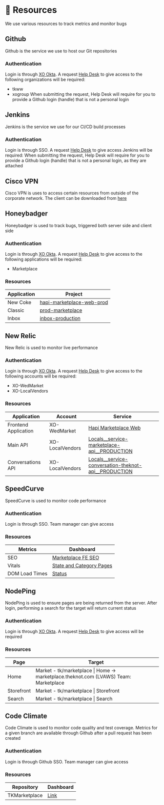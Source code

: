 # 💎 Resources
We use various resources to track metrics and monitor bugs
## Github
Github is the service we use to host our Git repositories
### Authentication
Login is through [XO Okta](https://xo.okta.com/). A request [Help Desk](mailto:helpdesk@theknotww.com) to give access to the following organizations will be required:
- tkww
- xogroup
When submitting the request, Help Desk will require for you to provide a Github login (handle) that is not a personal login
## Jenkins

Jenkins is the service we use for our CI/CD build processes
### Authentication
Login is through SSO. A request [Help Desk](mailto:helpdesk@theknotww.com) to give access Jenkins will be required:
When submitting the request, Help Desk will require for you to provide a Github login (handle) that is not a personal login, as they are attached
## Cisco VPN
Cisco VPN is uses to access certain resources from outside of the corporate network. The client can be downloaded from [here](https://www.cisco.com/c/en/us/support/security/anyconnect-secure-mobility-client-v4-x/model.html#~tab-downloads)

## Honeybadger
Honeybadger is used to track bugs, triggered both server side and client side
### Authentication
Login is through [XO Okta](https://xo.okta.com/). A request [Help Desk](mailto:helpdesk@theknotww.com) to give access to the following applications will be required:
- Marketplace
### Resources
| Application | Project                                                                       |
| ----------- | ----------------------------------------------------------------------------- |
| New Coke    | [hapi-marketplace-web-prod](https://app.honeybadger.io/projects/58283/faults) |
| Classic     | [prod-marketplace](https://app.honeybadger.io/projects/35685/faults)          |
| Inbox       | [inbox-production](https://app.honeybadger.io/projects/46668/faults)          |

## New Relic
New Relic is used to monitor live performance
### Authentication
Login is through [XO Okta](https://xo.okta.com/). A request [Help Desk](mailto:helpdesk@theknotww.com) to give access to the following accounts will be required:
- XO-WedMarket
- XO-LocalVendors
### Resources
| Application          | Account         | Service                                                                                                                                                                                                                                                                                                                                                                                                                                                                                                                       |
| -------------------- | --------------- | ----------------------------------------------------------------------------------------------------------------------------------------------------------------------------------------------------------------------------------------------------------------------------------------------------------------------------------------------------------------------------------------------------------------------------------------------------------------------------------------------------------------------------- |
| Frontend Application | XO-WedMarket    | [Hapi Marketplace Web](https://one.newrelic.com/launcher/nr1-core.explorer?platform[tvMode]=false&platform[accountId]=370406&platform[filters]=Iihkb21haW4gPSAnQVBNJyBBTkQgdHlwZSA9ICdBUFBMSUNBVElPTicpIg==&platform[timeRange][duration]=1800000&platform[$isFallbackTimeRange]=true&pane=eyJuZXJkbGV0SWQiOiJhcG0tbmVyZGxldHMub3ZlcnZpZXciLCJlbnRpdHlHdWlkIjoiTXpjd05EQTFmRUZRVFh4QlVGQk1TVU5CVkVsUFRud3hOekk0T1RneE5ETSIsImlzT3ZlcnZpZXciOnRydWV9)                                                                          |
| Main API             | XO-LocalVendors | [Locals__service-marketplace-api__PRODUCTION](https://one.newrelic.com/launcher/nr1-core.explorer?platform[tvMode]=false&platform[accountId]=370406&platform[filters]=Iihkb21haW4gPSAnQVBNJyBBTkQgdHlwZSA9ICdBUFBMSUNBVElPTicpIg==&platform[timeRange][duration]=1800000&platform[$isFallbackTimeRange]=true&launcher=eyJzZWxlY3RlZEluc3RhbmNlIjpudWxsLCJ0cmFuc2FjdGlvblR5cGUiOm51bGx9&pane=eyJuZXJkbGV0SWQiOiJhcG0tbmVyZGxldHMub3ZlcnZpZXciLCJlbnRpdHlHdWlkIjoiTXpjd05EQTJmRUZRVFh4QlVGQk1TVU5CVkVsUFRud3lPVFUyT1RjeU5RIn0=) |
| Conversations API    | XO-LocalVendors | [Locals__service-conversation-theknot-api__PRODUCTION](https://one.newrelic.com/launcher/nr1-core.explorer?platform[tvMode]=false&platform[accountId]=370406&platform[filters]=Iihkb21haW4gPSAnQVBNJyBBTkQgdHlwZSA9ICdBUFBMSUNBVElPTicpIg==&platform[timeRange][duration]=1800000&platform[$isFallbackTimeRange]=true&pane=eyJuZXJkbGV0SWQiOiJhcG0tbmVyZGxldHMub3ZlcnZpZXciLCJlbnRpdHlHdWlkIjoiTXpjd05EQTJmRUZRVFh4QlVGQk1TVU5CVkVsUFRud3hOVGsxTURjek9RIiwiaXNPdmVydmlldyI6dHJ1ZX0=)                                          |

## SpeedCurve
SpeedCurve is used to monitor code performance
### Authentication
Login is through SSO. Team manager can give access
### Resources

| Metrics        | Dashboard                                                                                                                                               |
| -------------- | ------------------------------------------------------------------------------------------------------------------------------------------------------- |
| SEO            | [Marketplace FE SEO](https://speedcurve.com/xo/marketplace/favorite/?cs=lg&d=30&db=7353&dc=2&de=1&df=%7B%7D&ds=1)                                       |
| Vitals         | [State and Category Pages](https://speedcurve.com/xo/marketplace/vitals-syn/?b=apple-iphone-6-plus&cs=lg&d=30&de=1&ds=1&label=Category%20Page&s=214757) |
| DOM Load Times | [Status](https://speedcurve.com/xo/marketplace/status/)                                                                                                 |

## NodePing
NodePing is used to ensure pages are being returned from the server. After login, performing a search for the target will return current status
### Authentication
Login is through [XO Okta](https://xo.okta.com/). A request [Help Desk](mailto:helpdesk@theknotww.com) to give access will be required
### Resources

| Page       | Target                                                                                             |
| ---------- | -------------------------------------------------------------------------------------------------- |
| Home       | Market - tk/marketplace               \| Home -> marketplace.theknot.com (LVAWS) Team: Marketplace |
| Storefront | Market - tk/marketplace \| Storefront                                                              |
| Search     | Market - tk/marketplace               \| Search                                                    |

## Code Climate
Code Climate is used to monitor code quality and test coverage. Metrics for a given branch are available through Github after a pull request has been created
### Authentication
Login is through Github SSO. Team manager can give access
### Resources
| Repository    | Dashboard                                                      |
| ------------- | -------------------------------------------------------------- |
| TKMarketplace | [Link](https://codeclimate.com/repos/5e1e4e30610531018d009272) |
